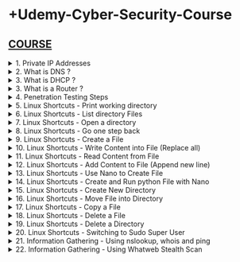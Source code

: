 # +Udemy-Cyber-Security-Course

## [COURSE](https://www.udemy.com/course/complete-ethical-hacking-bootcamp-zero-to-mastery/learn/lecture/21375116#overview)

<details>
<summary>1. Private IP Addresses </summary>

## Private IP Addresses

- Range from 10.0.0.0 to 10.255.255.255 — a 10.0.0.0 network with a 255.0.0.0 or an /8 (8-bit) mask 
- Range from 172.16.0.0 to 172.31.255.255 — a 172.16.0.0 network with a 255.240.0.0 (or a 12-bit) mask
- A 192.168.0.0 to 192.168.255.255 range, which is a 192.168.0.0 network masked by 255.255.0.0 or /16 
- A special range 100.64.0.0 to 100.127.255.255 with a 255.192.0.0 or /10 network mask

# #END</details>

<details>
<summary>2. What is DNS ? </summary>

## What is DNS ?

Domain Name Server (DNS) is a standard protocol that helps Internet users discover websites using human readable addresses. Like a phonebook which lets you look up the name of a person and discover their number, DNS lets you type the address of a website and automatically discover the Internet Protocol (IP) address for that website. 

# #END</details>

<details>
<summary>3. What is DHCP ? </summary>

## What is DHCP ?

Dynamic Host Configuration Protocol (DHCP) is a network management protocol used to automate the process of configuring devices on IP networks, thus allowing them to use network services such as DNS, NTP, and any communication protocol based on UDP or TCP. A DHCP server dynamically assigns an IP address and other network configuration parameters to each device on a network so they can communicate with other IP networks. 

# #END</details>

<details>
<summary>3. What is a Router ?  </summary>

## What is a Router ? 

- A router is a device that communicates between the internet and the devices in your home that connect to the internet. As its name implies, it “routes” traffic between the devices and the internet.
- A router is a physical or virtual appliance that passes information between two or more packet-switched computer networks. A router inspects a given data packet's destination Internet Protocol address (IP address), calculates the best way for it to reach its destination and then forwards it accordingly.
- A router is a common type of gateway. It is positioned where two or more networks meet at each point of presence on the internet. Hundreds of routers might forward a single packet as it moves from one network to the next on the way to its final destination.

# #END</details>

<details>
<summary>4. Penetration Testing Steps  </summary>

## Penetration Testing Steps

1. Information Gathering
2. Scanning
3. Gaining Access (Exploitation)
4. Maintaining Access
5. Covering Tracks

# #END</details>

<details>
<summary>5. Linux Shortcuts - Print working directory </summary>

## Linux Shortcuts - Print working directory

```x
pwd
```

/home/whitehacker

# #END</details>

<details>
<summary>6. Linux Shortcuts - List directory Files </summary>

## Linux Shortcuts - List directory Files

```x
ls
```

Desktop Documents Music Pictures Public Templates Videos 

# #END</details>

<details>
<summary>7. Linux Shortcuts - Open a directory </summary>

## Linux Shortcuts - Open a directory

```x
cd Documents
pwd
```

/home/whitehacker/Documents

# #END</details>

<details>
<summary>8. Linux Shortcuts - Go one step back </summary>

## Linux Shortcuts - Go one step back

```x
cd ..
pwd
```

/home/whitehacker

# #END</details>

<details>
<summary>9. Linux Shortcuts - Create a File </summary>

## Linux Shortcuts - Create a File

```x
cd Desktop
touch file1.txt
ls
```

file1.txt

# #END</details>

<details>
<summary>10. Linux Shortcuts - Write Content into File (Replace all)</summary>

## Linux Shortcuts - Write Content into File (Replace all)

```x
echo Today is a really good day! > file1.txt
ls
```

file1.txt

# #END</details>

<details>
<summary>11. Linux Shortcuts - Read Content from File </summary>

## Linux Shortcuts - Read Content from File

```x
cat file1.txt
```

Today is a really good day!

# #END</details>

<details>
<summary>12. Linux Shortcuts - Add Content to File (Append new line) </summary>

## Linux Shortcuts - Add Content to File (Append new line)

```x
echo Hello World! >> file1.txt
cat file1.txt
```

```txt
Today is a really good day!
Hello World!
```

# #END</details>

<details>
<summary>13. Linux Shortcuts - Use Nano to Create File </summary>

## Linux Shortcuts - Use Nano to Create File

```x
nano file2.txt
```

<img width="1131" alt="image" src="https://github.com/user-attachments/assets/cd394c3a-6996-4579-a926-3b0ce9e533f0">

## To Save and Exit Nano

```x
Ctrl + O
Enter
Ctrl + X
```

## To View created File

```x
cat file2.txt
```

```x
This is the second File
I love the Summers more
```

<img width="1131" alt="image" src="https://github.com/user-attachments/assets/c476cd36-9054-4d07-af5b-e49dd5fc0cdb">

# #END</details>

<details>
<summary>14. Linux Shortcuts - Create and Run python File with Nano </summary>

## Linux Shortcuts - Create and Run python File with Nano

```x
nano greeting.py
```

<img width="1131" alt="image" src="https://github.com/user-attachments/assets/c649366d-5099-452c-aba4-0ae538b72d32">

## Run Python file

```x
python3 greeting.py
```

<img width="1131" alt="image" src="https://github.com/user-attachments/assets/7a04f921-3796-47cc-a86f-52629e3fd627">

# #END</details>

<details>
<summary>15. Linux Shortcuts - Create New Directory </summary>

## Linux Shortcuts - Create New Directory

```x
mkdir myfolder
ls
```

file1.txt  file2.txt  greeting.py  myfolder

<img width="1131" alt="image" src="https://github.com/user-attachments/assets/e4b0c859-083a-49ca-91b8-5b883c035f69">

# #END</details>

<details>
<summary>16. Linux Shortcuts - Move File into Directory </summary>

## Linux Shortcuts - Move File into Directory

```x
mv greeting.py myfolder
ls
```

file1.txt  file2.txt  myfolder

<img width="1131" alt="image" src="https://github.com/user-attachments/assets/6021d2e2-efc2-4fc5-8798-6e5ec87eb532">

# #END</details>

<details>
<summary>17. Linux Shortcuts - Copy a File </summary>

## Linux Shortcuts - Copy a File

```x
cp file2.txt file3.txt
```

<img width="995" alt="image" src="https://github.com/user-attachments/assets/e3dde66b-dfe9-451f-b1f4-b96d62eaf21a">

# #END</details>

<details>
<summary>18. Linux Shortcuts - Delete a File </summary>

## Linux Shortcuts - Delete a File

```x
rm file3.txt
```

<img width="995" alt="image" src="https://github.com/user-attachments/assets/6bb9f671-0c89-4bbb-a536-105bb32b6e88">

# #END</details>

<details>
<summary>19. Linux Shortcuts - Delete a Directory </summary>

## Linux Shortcuts - Delete a Directory

```x
cd myfolder
mkdir myfolder2
ls
rm -r myfolder2
```

<img width="995" alt="image" src="https://github.com/user-attachments/assets/63ab122d-5303-4eef-b277-1da99eadb419">

# #END</details>

<details>
<summary>20. Linux Shortcuts - Switching to Sudo Super User </summary>

## Linux Shortcuts - Switching to Sudo Super User

```x
sudo su

exit
```

<img width="995" alt="image" src="https://github.com/user-attachments/assets/9a7cb8fd-7bb2-4eef-aba7-341b299ff096">

# #END</details>

<details>
<summary>21. Information Gathering - Using nslookup, whois and ping </summary>

## Information Gathering - Using nslookup, whois and ping

```x
ping facebook.com
ping etf.bg.ac.rs
```

```x
nslookup facebook.com
nslookup etf.bg.ac.rs
```

```x
whois facebook.com
whois etf.bg.ac.rs
```

<img width="1067" alt="image" src="https://github.com/user-attachments/assets/0a73613e-ba75-42b4-aa1c-517b3696d4fa">
<img width="1067" alt="image" src="https://github.com/user-attachments/assets/da773dab-e3c2-4c9c-b152-ad6f58cf0dc9">
<img width="1076" alt="image" src="https://github.com/user-attachments/assets/8f3ce071-078c-40b5-bbb8-3c9f6ddf65c8">
<img width="1067" alt="image" src="https://github.com/user-attachments/assets/8396128a-8f56-4b32-b24e-250b4a614299">
<img width="1067" alt="image" src="https://github.com/user-attachments/assets/a6342c87-6006-4c9e-a793-07f3c61d8172">
<img width="1067" alt="image" src="https://github.com/user-attachments/assets/879358a6-9779-460e-9a55-2736bb597895">

# #END</details>

<details>
<summary>22. Information Gathering - Using Whatweb Stealth Scan </summary>

## Information Gathering - Using Whatweb Stealth Scan

```x

```

```x

```

```x

```

```x

```

```x

```

```x

```

```x

```

```x

```

```x

```

```x

```

```x

```

```x

```

```x

```

```x

```

```x

```

```x

```

```x

```

```x

```

# #END</details>

